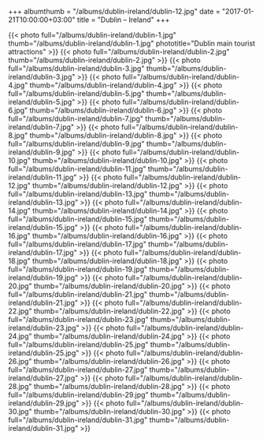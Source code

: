 +++
albumthumb = "/albums/dublin-ireland/dublin-12.jpg"
date = "2017-01-21T10:00:00+03:00"
title = "Dublin – Ireland"
+++

{{< photo full="/albums/dublin-ireland/dublin-1.jpg" thumb="/albums/dublin-ireland/dublin-1.jpg" 
phototitle="Dublin main tourist attractions" >}}
{{< photo full="/albums/dublin-ireland/dublin-2.jpg" 
         thumb="/albums/dublin-ireland/dublin-2.jpg"  >}}
{{< photo full="/albums/dublin-ireland/dublin-3.jpg" 
         thumb="/albums/dublin-ireland/dublin-3.jpg"  >}}
{{< photo full="/albums/dublin-ireland/dublin-4.jpg" 
         thumb="/albums/dublin-ireland/dublin-4.jpg"  >}}
{{< photo full="/albums/dublin-ireland/dublin-5.jpg" 
         thumb="/albums/dublin-ireland/dublin-5.jpg"  >}}
{{< photo full="/albums/dublin-ireland/dublin-6.jpg" 
         thumb="/albums/dublin-ireland/dublin-6.jpg"  >}}
{{< photo full="/albums/dublin-ireland/dublin-7.jpg" 
         thumb="/albums/dublin-ireland/dublin-7.jpg"  >}}
{{< photo full="/albums/dublin-ireland/dublin-8.jpg" 
         thumb="/albums/dublin-ireland/dublin-8.jpg"  >}}
{{< photo full="/albums/dublin-ireland/dublin-9.jpg" 
         thumb="/albums/dublin-ireland/dublin-9.jpg"  >}}
{{< photo full="/albums/dublin-ireland/dublin-10.jpg" 
         thumb="/albums/dublin-ireland/dublin-10.jpg"  >}}
{{< photo full="/albums/dublin-ireland/dublin-11.jpg" 
         thumb="/albums/dublin-ireland/dublin-11.jpg"  >}}
{{< photo full="/albums/dublin-ireland/dublin-12.jpg" 
         thumb="/albums/dublin-ireland/dublin-12.jpg"  >}}
{{< photo full="/albums/dublin-ireland/dublin-13.jpg" 
         thumb="/albums/dublin-ireland/dublin-13.jpg"  >}}
{{< photo full="/albums/dublin-ireland/dublin-14.jpg" 
         thumb="/albums/dublin-ireland/dublin-14.jpg"  >}}
{{< photo full="/albums/dublin-ireland/dublin-15.jpg" 
         thumb="/albums/dublin-ireland/dublin-15.jpg"  >}}
{{< photo full="/albums/dublin-ireland/dublin-16.jpg" 
         thumb="/albums/dublin-ireland/dublin-16.jpg"  >}}
{{< photo full="/albums/dublin-ireland/dublin-17.jpg" 
         thumb="/albums/dublin-ireland/dublin-17.jpg"  >}}
{{< photo full="/albums/dublin-ireland/dublin-18.jpg" 
         thumb="/albums/dublin-ireland/dublin-18.jpg"  >}}
{{< photo full="/albums/dublin-ireland/dublin-19.jpg" 
         thumb="/albums/dublin-ireland/dublin-19.jpg"  >}}
{{< photo full="/albums/dublin-ireland/dublin-20.jpg" 
         thumb="/albums/dublin-ireland/dublin-20.jpg"  >}}
{{< photo full="/albums/dublin-ireland/dublin-21.jpg" 
         thumb="/albums/dublin-ireland/dublin-21.jpg"  >}}
{{< photo full="/albums/dublin-ireland/dublin-22.jpg" 
         thumb="/albums/dublin-ireland/dublin-22.jpg"  >}}
{{< photo full="/albums/dublin-ireland/dublin-23.jpg" 
         thumb="/albums/dublin-ireland/dublin-23.jpg"  >}}
{{< photo full="/albums/dublin-ireland/dublin-24.jpg" 
         thumb="/albums/dublin-ireland/dublin-24.jpg"  >}}
{{< photo full="/albums/dublin-ireland/dublin-25.jpg" 
         thumb="/albums/dublin-ireland/dublin-25.jpg"  >}}
{{< photo full="/albums/dublin-ireland/dublin-26.jpg" 
         thumb="/albums/dublin-ireland/dublin-26.jpg"  >}}
{{< photo full="/albums/dublin-ireland/dublin-27.jpg" 
         thumb="/albums/dublin-ireland/dublin-27.jpg"  >}}
{{< photo full="/albums/dublin-ireland/dublin-28.jpg" 
         thumb="/albums/dublin-ireland/dublin-28.jpg"  >}}
{{< photo full="/albums/dublin-ireland/dublin-29.jpg" 
         thumb="/albums/dublin-ireland/dublin-29.jpg"  >}}
{{< photo full="/albums/dublin-ireland/dublin-30.jpg" 
         thumb="/albums/dublin-ireland/dublin-30.jpg"  >}}
{{< photo full="/albums/dublin-ireland/dublin-31.jpg" 
         thumb="/albums/dublin-ireland/dublin-31.jpg"  >}}
